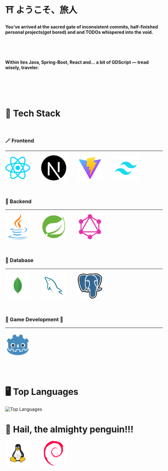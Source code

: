 # ⛩️ ようこそ、旅人  
**You’ve arrived at the sacred gate of inconsistent commits, half-finished personal projects(got bored) and and TODOs whispered into the void.**

<br>
<br>
<br>

**Within lies Java, Spring-Boot, React and... a bit of GDScript — tread wisely, traveler.**

<br>
<br>
<br>
<br>

# 🏢 Tech Stack

<br>

### 🪄 Frontend 
<hr>
<p>
  <img src="assets/React.png" width="80"/>&nbsp;&nbsp;&nbsp;&nbsp;&nbsp;&nbsp;&nbsp;&nbsp;
  <img src="assets/NextJs.png" width="80"/>&nbsp;&nbsp;&nbsp;&nbsp;&nbsp;&nbsp;&nbsp;&nbsp;
  <img src="assets/Vite.png" width="80"/>&nbsp;&nbsp;&nbsp;&nbsp;&nbsp;&nbsp;&nbsp;&nbsp;
  <img src="assets/Tailwind.png" width="80"/>
</p>

<br>

### 🏰 Backend 
<hr>
<p>
  <img src="assets/Java.png" width="80"/>&nbsp;&nbsp;&nbsp;&nbsp;&nbsp;&nbsp;&nbsp;&nbsp;
  <img src="assets/Spring.png" width="80"/>&nbsp;&nbsp;&nbsp;&nbsp;&nbsp;&nbsp;&nbsp;&nbsp;
  <img src="assets/GraphQL.png" width="80"/>
</p>

<br>

### 📜 Database 
<hr>
<p>
  <img src="assets/MongoDb.png" width="80"/>&nbsp;&nbsp;&nbsp;&nbsp;&nbsp;&nbsp;&nbsp;&nbsp;
  <img src="assets/MySQL.png" width="80"/>&nbsp;&nbsp;&nbsp;&nbsp;&nbsp;&nbsp;&nbsp;&nbsp;
  <img src="assets/PostgreSQL.png" width="80"/>
</p>

<br>

### 👾 Game Development 👾
<hr>
<p>
  <img src="assets/Godot.png" width="80"/>
</p>

<br>
<br>

# 🖥️ Top Languages
![Top Languages](https://github-readme-stats.vercel.app/api/top-langs/?username=MK629&theme=dracula&show_icons=true)

# 🐧 Hail, the almighty penguin!!!
<p>
  <img src="assets/Tux.png" width="80"/>&nbsp;&nbsp;&nbsp;&nbsp;&nbsp;&nbsp;&nbsp;&nbsp;
  <img src="assets/Debian.png" width="80"/>
</p>

<br>
<br>
